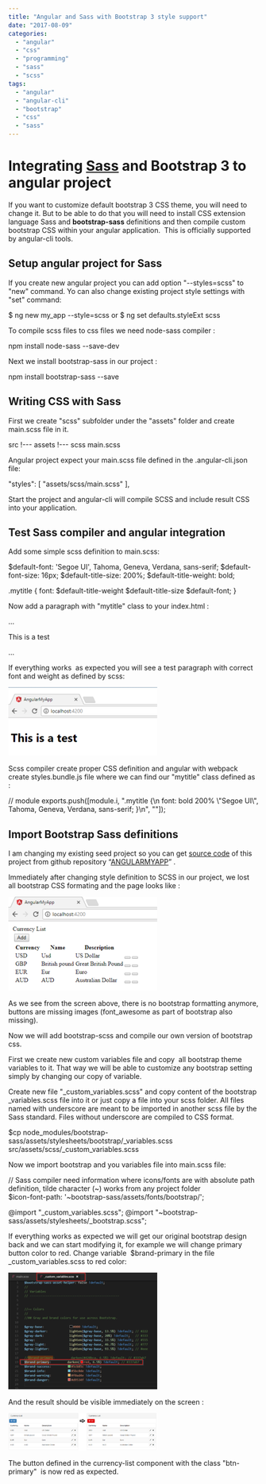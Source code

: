 ```yaml
---
title: "Angular and Sass with Bootstrap 3 style support"
date: "2017-08-09"
categories: 
  - "angular"
  - "css"
  - "programming"
  - "sass"
  - "scss"
tags: 
  - "angular"
  - "angular-cli"
  - "bootstrap"
  - "css"
  - "sass"
---
```


# Integrating [Sass](http://sass-lang.com/) and Bootstrap 3 to angular project

If you want to customize default bootstrap 3 CSS theme, you will need to change it. But to be able to do that you will need to install CSS extension language Sass and **bootstrap-sass** definitions and then compile custom bootstrap CSS within your angular application.  This is officially supported by angular-cli tools.

## Setup angular project for Sass

If you create new angular project you can add option "--styles=scss" to "new" command. Yo can also change existing project style settings with "set" command:

$ ng new my\_app --style=scss
or
$ ng set defaults.styleExt scss 

To compile scss files to css files we need node-sass compiler :

npm install node-sass --save-dev

Next we install bootstrap-sass in our project :

npm install bootstrap-sass --save

## Writing CSS with Sass

First we create "scss" subfolder under the "assets" folder and create main.scss file in it.

 src
 !--- assets
      !--- scss
             main.scss

Angular project expect your main.scss file defined in the .angular-cli.json file:

"styles": \[
        "assets/scss/main.scss"
      \],

Start the project and angular-cli will compile SCSS and include result CSS into your application.

## Test Sass compiler and angular integration

Add some simple scss definition to main.scss:

$default-font: 'Segoe UI', Tahoma, Geneva, Verdana, sans-serif;
$default-font-size: 16px;
$default-title-size: 200%;
$default-title-weight: bold;

.mytitle {
   font: $default-title-weight $default-title-size $default-font;
}

Now add a paragraph with "mytitle" class to your index.html :

...
<body>
  <p class="mytitle">This is a test</p>
...

If everything works  as expected you will see a test paragraph with correct font and weight as defined by scss:

[![](images/2017-08-09-20_52_45-AngularMyApp-300x138.png)](http://bisaga.com/blog/wp-content/uploads/2017/08/2017-08-09-20_52_45-AngularMyApp.png)

Scss compiler create proper CSS definition and angular with webpack create styles.bundle.js file where we can find our "mytitle" class defined as :

// module
exports.push(\[module.i, ".mytitle {\\n  font: bold 200% \\"Segoe UI\\", Tahoma, Geneva, Verdana, sans-serif; }\\n", ""\]);

## Import Bootstrap Sass definitions

I am changing my existing seed project so you can get [source code](https://github.com/bisaga/SpringBootMyApp) of this project from github repository “[ANGULARMYAPP](https://github.com/bisaga/AngularMyApp)” .

Immediately after changing style definition to SCSS in our project, we lost all bootstrap CSS formating and the page looks like :

[![](images/2017-08-09-22_10_18-AngularMyApp-300x189.png)](http://bisaga.com/blog/wp-content/uploads/2017/08/2017-08-09-22_10_18-AngularMyApp.png)

As we see from the screen above, there is no bootstrap formatting anymore, buttons are missing images (font\_awesome as part of bootstrap also missing).

Now we will add bootstrap-scss and compile our own version of bootstrap css.

First we create new custom variables file and copy  all bootstrap theme variables to it. That way we will be able to customize any bootstrap setting simply by changing our copy of variable.

Create new file "\_custom\_variables.scss" and copy content of the bootstrap \_variables.scss file into it or just copy a file into your scss folder. All files named with underscore are meant to be imported in another scss file by the Sass standard. Files without underscore are compiled to CSS format.

$cp node\_modules/bootstrap-sass/assets/stylesheets/bootstrap/\_variables.scss src/assets/scss/\_custom\_variables.scss

Now we import bootstrap and you variables file into main.scss file:

// Sass compiler need information where icons/fonts are with absolute path definition, tilde character (~) works from any project folder  
$icon-font-path: '~bootstrap-sass/assets/fonts/bootstrap/';

@import "\_custom\_variables.scss";
@import "~bootstrap-sass/assets/stylesheets/\_bootstrap.scss";

If everything works as expected we will get our original bootstrap design back and we can start modifying it, for example we will change primary button color to red. Change variable  $brand-primary in the file \_custom\_variables.scss to red color:

[![](images/2017-08-09-22_22_29-_custom_variables.scss-—-AngularMyApp-—-Visual-Studio-Code-300x235.png)](http://bisaga.com/blog/wp-content/uploads/2017/08/2017-08-09-22_22_29-_custom_variables.scss-—-AngularMyApp-—-Visual-Studio-Code.png)

And the result should be visible immediately on the screen :

[![](images/2017-08-09-22_18_54-AngularMyApp-300x75.png)](http://bisaga.com/blog/wp-content/uploads/2017/08/2017-08-09-22_18_54-AngularMyApp.png)

The button defined in the currency-list component with the class "btn-primary"  is now red as expected.
